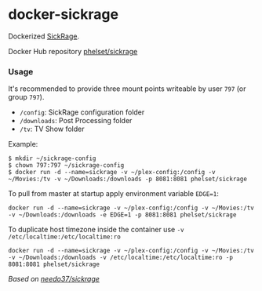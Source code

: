 # docker-sickrage
Dockerized [SickRage](http://sickrage.github.io/).

Docker Hub repository [phelset/sickrage](https://hub.docker.com/r/phelset/sickrage/)


### Usage

It's recommended to provide three mount points writeable by user `797` (or group `797`).

  * `/config`: SickRage configuration folder
  * `/downloads`: Post Processing folder
  * `/tv`: TV Show folder

Example:
```
$ mkdir ~/sickrage-config
$ chown 797:797 ~/sickrage-config
$ docker run -d --name=sickrage -v ~/plex-config:/config -v ~/Movies:/tv -v ~/Downloads:/downloads -p 8081:8081 phelset/sickrage
```

To pull from master at startup apply environment variable `EDGE=1`:
```
docker run -d --name=sickrage -v ~/plex-config:/config -v ~/Movies:/tv -v ~/Downloads:/downloads -e EDGE=1 -p 8081:8081 phelset/sickrage
```

To duplicate host timezone inside the container use `-v /etc/localtime:/etc/localtime:ro`
```
docker run -d --name=sickrage -v ~/plex-config:/config -v ~/Movies:/tv -v ~/Downloads:/downloads -v /etc/localtime:/etc/localtime:ro -p 8081:8081 phelset/sickrage
```

*Based on [needo37/sickrage](https://github.com/needo37/sickrage)*
